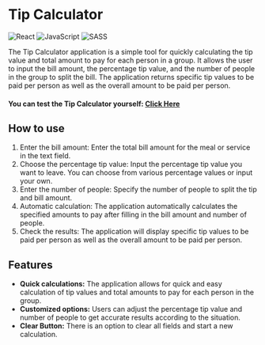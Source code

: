 # Tip Calculator
![React](https://img.shields.io/badge/react-%2320232a.svg?style=for-the-badge&logo=react&logoColor=%2361DAFB)
![JavaScript](https://img.shields.io/badge/javascript-%23323330.svg?style=for-the-badge&logo=javascript&logoColor=%23F7DF1E)
![SASS](https://img.shields.io/badge/SASS-hotpink.svg?style=for-the-badge&logo=SASS&logoColor=white)

The Tip Calculator application is a simple tool for quickly calculating the tip value and total amount to pay for each person in a group. It allows the user to input the bill amount, the percentage tip value, and the number of people in the group to split the bill. The application returns specific tip values to be paid per person as well as the overall amount to be paid per person.

#### You can test the Tip Calculator yourself: [Click Here](https://responsive-tip-calculator-03.netlify.app/)

 ## How to use

1. Enter the bill amount: Enter the total bill amount for the meal or service in the text field.
2. Choose the percentage tip value: Input the percentage tip value you want to leave. You can choose from various percentage values or input your own.
3. Enter the number of people: Specify the number of people to split the tip and bill amount.
4. Automatic calculation: The application automatically calculates the specified amounts to pay after filling in the bill amount and number of people.
5. Check the results: The application will display specific tip values to be paid per person as well as the overall amount to be paid per person.

## Features

- **Quick calculations:** The application allows for quick and easy calculation of tip values and total amounts to pay for each person in the group.
- **Customized options:** Users can adjust the percentage tip value and number of people to get accurate results according to the situation.
- **Clear Button:** There is an option to clear all fields and start a new calculation.
